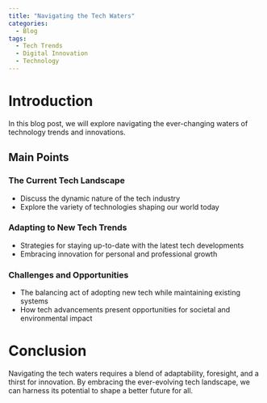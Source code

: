```yaml
---
title: "Navigating the Tech Waters"
categories:
  - Blog
tags:
  - Tech Trends
  - Digital Innovation
  - Technology
---
```


# Introduction
In this blog post, we will explore navigating the ever-changing waters of technology trends and innovations.

## Main Points
### The Current Tech Landscape
- Discuss the dynamic nature of the tech industry
- Explore the variety of technologies shaping our world today

### Adapting to New Tech Trends
- Strategies for staying up-to-date with the latest tech developments
- Embracing innovation for personal and professional growth

### Challenges and Opportunities
- The balancing act of adopting new tech while maintaining existing systems
- How tech advancements present opportunities for societal and environmental impact

# Conclusion
Navigating the tech waters requires a blend of adaptability, foresight, and a thirst for innovation. By embracing the ever-evolving tech landscape, we can harness its potential to shape a better future for all.
